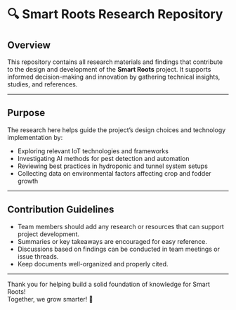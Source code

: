 # 🔍 Smart Roots Research Repository

## Overview  
This repository contains all research materials and findings that contribute to the design and development of the **Smart Roots** project. It supports informed decision-making and innovation by gathering technical insights, studies, and references.

---

## Purpose  
The research here helps guide the project’s design choices and technology implementation by:  
- Exploring relevant IoT technologies and frameworks  
- Investigating AI methods for pest detection and automation  
- Reviewing best practices in hydroponic and tunnel system setups  
- Collecting data on environmental factors affecting crop and fodder growth  

---
## Contribution Guidelines  
- Team members should add any research or resources that can support project development.  
- Summaries or key takeaways are encouraged for easy reference.  
- Discussions based on findings can be conducted in team meetings or issue threads.  
- Keep documents well-organized and properly cited.

---

Thank you for helping build a solid foundation of knowledge for Smart Roots!  
Together, we grow smarter! 🌱
